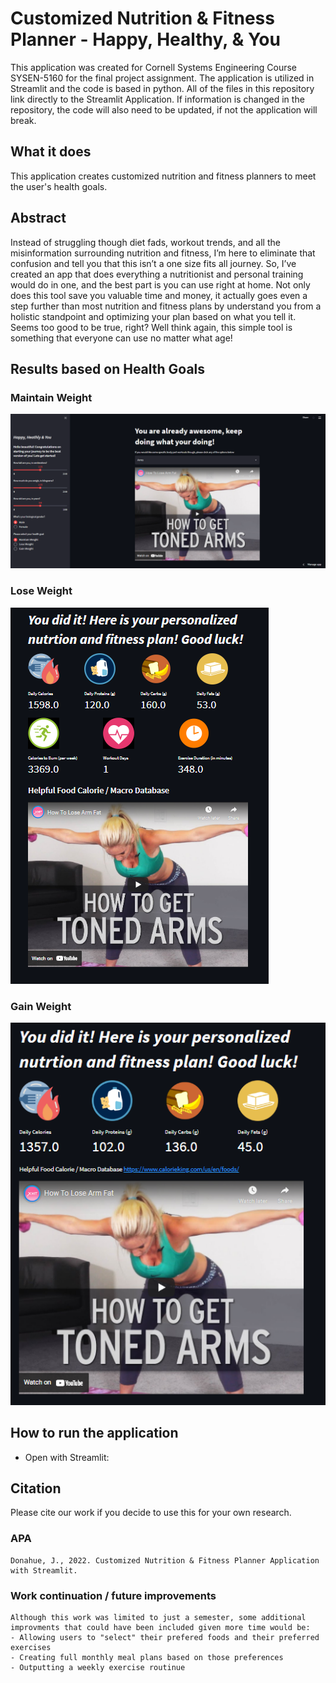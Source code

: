 # Customized Nutrition & Fitness Planner - Happy, Healthy, & You
This application was created for Cornell Systems Engineering Course SYSEN-5160 for the final project assignment. The application is utilized in Streamlit and the code is based in python. All of the files in this repository link directly to the Streamlit Application. If information is changed in the repository, the code will also need to be updated, if not the application will break.

## What it does

This application creates customized nutrition and fitness planners to meet the user's health goals.

## Abstract
Instead of struggling though diet fads, workout trends, and all the misinformation surrounding nutrition and fitness, I’m here to eliminate that confusion and tell you that this isn’t a one size fits all journey. So, I’ve created an app that does everything a nutritionist and personal training would do in one, and the best part is you can use right at home.  Not only does this tool save you valuable time and money, it actually goes even a step further than most nutrition and fitness plans by understand you from a holistic standpoint and optimizing your plan based on what you tell it. Seems too good to be true, right? Well think again, this simple tool is something that everyone can use no matter what age!

## Results based on Health Goals

### Maintain Weight
![maintain_weight](maintain_weight.png)

### Lose Weight
![lose_weight](lose_weight.png)

### Gain Weight
![gain_weight](gain_weight.png)

## How to run the application
 - Open with Streamlit: 

## Citation

Please cite our work if you decide to use this for your own research.

### APA

```
Donahue, J., 2022. Customized Nutrition & Fitness Planner Application with Streamlit.
```

### Work continuation / future improvements

```
Although this work was limited to just a semester, some additional improvments that could have been included given more time would be:
- Allowing users to "select" their prefered foods and their preferred exercises
- Creating full monthly meal plans based on those preferences
- Outputting a weekly exercise routinue
```
